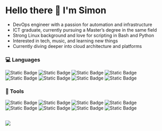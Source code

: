 # Hello there 👋 I'm Simon
- DevOps engineer with a passion for automation and infrastructure
- ICT graduate, currently pursuing a Master’s degree in the same field
- Strong Linux background and love for scripting in Bash and Python
- Interested in tech, music, and learning new things  
- Currently diving deeper into cloud architecture and platforms

### 💻 Languages
![Static Badge](https://img.shields.io/badge/language-white?style=plastic&logo=c&logoColor=white&labelColor=blue&color=blue)
![Static Badge](https://img.shields.io/badge/C%2B%2B-white?style=plastic&logo=cplusplus&logoColor=white&labelColor=blue&color=blue)
![Static Badge](https://img.shields.io/badge/Java-white?style=plastic&logo=openjdk&logoColor=blue&labelColor=white)
![Static Badge](https://img.shields.io/badge/Python-white?style=plastic&logo=python&logoColor=yellow&labelColor=blue&color=blue)
![Static Badge](https://img.shields.io/badge/Bash-white?style=plastic&logo=gnubash&logoColor=white&labelColor=grey&color=grey)
![Static Badge](https://img.shields.io/badge/JavaScript-white?style=plastic&logo=javascript&logoColor=yellow&labelColor=black&color=black)
![Static Badge](https://img.shields.io/badge/HTML5-white?style=plastic&logo=html5&logoColor=orange&labelColor=white&color=white)
![Static Badge](https://img.shields.io/badge/CSS3-white?style=plastic&logo=css3&logoColor=blue&labelColor=white&color=white)

### 🧰 Tools
![Static Badge](https://img.shields.io/badge/Linux-white?style=plastic&logo=linux&logoColor=black&labelColor=white&color=white)
![Static Badge](https://img.shields.io/badge/Git-white?style=plastic&logo=git&logoColor=%23F05032&labelColor=white&color=white)
![Static Badge](https://img.shields.io/badge/Docker-blue?style=plastic&logo=docker&labelColor=white&color=white)
![Static Badge](https://img.shields.io/badge/Kubernetes-blue?style=plastic&logo=kubernetes&labelColor=white&color=white)
![Static Badge](https://img.shields.io/badge/Ansible-white?style=plastic&logo=ansible&logoColor=red&labelColor=white)
![Static Badge](https://img.shields.io/badge/Jenkins-white?style=plastic&logo=jenkins&logoColor=black&labelColor=white)
![Static Badge](https://img.shields.io/badge/Openstack-white?style=plastic&logo=openstack&logoColor=%23ED1944&labelColor=white)
![Static Badge](https://img.shields.io/badge/PostgreSQL-white?style=plastic&logo=postgresql&logoColor=blue&labelColor=white)
<br/><br/>

![](https://github-readme-stats.vercel.app/api?username=justkow&show_icons=true&theme=gruvbox)
